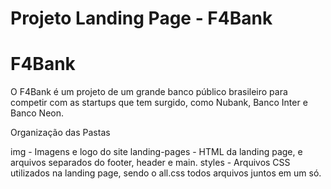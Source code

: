 # Projeto Landing Page - F4Bank 

# F4Bank
O F4Bank é um projeto de um grande banco público brasileiro para competir com as startups que tem surgido, como Nubank, Banco Inter e Banco Neon. 

Organização das Pastas

img - Imagens e logo do site
landing-pages - HTML da landing page, e arquivos separados do footer, header e main.
styles - Arquivos CSS utilizados na landing page, sendo o all.css todos arquivos juntos em um só.
